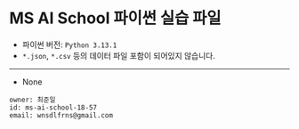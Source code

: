 # MS AI School 파이썬 실습 파일

- 파이썬 버전: `Python 3.13.1`
- `*.json`, `*.csv` 등의 데이터 파일 포함이 되어있지 않습니다.

---

- None


```
owner: 최준일
id: ms-ai-school-18-57
email: wnsdlfrns@gmail.com
```
